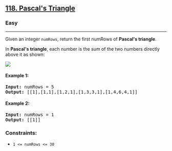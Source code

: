 ## [118. Pascal's Triangle](https://leetcode.com/problems/pascals-triangle/description/)
### Easy
<hr/>
Given an integer <code>numRows</code>, return the first numRows of <strong>Pascal's triangle</strong>.

In **Pascal's triangle**, each number is the sum of the two numbers directly above it as shown:

<img src="https://upload.wikimedia.org/wikipedia/commons/0/0d/PascalTriangleAnimated2.gif" width="auto" />

#### Example 1:
<pre>
<strong>Input:</strong> numRows = 5
<strong>Output:</strong> [[1],[1,1],[1,2,1],[1,3,3,1],[1,4,6,4,1]]
</pre>

#### Example 2:
<pre>
<strong>Input:</strong> numRows = 1
<strong>Output:</strong> [[1]]
</pre>

### Constraints:
* <code>1 &lt;= numRows &lt;= 30</code>
